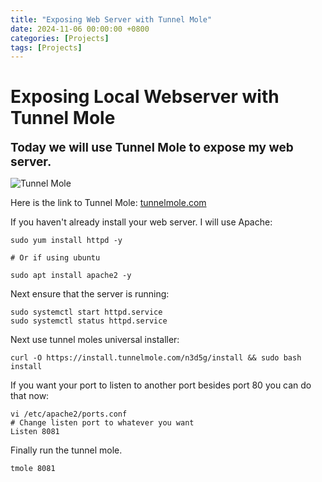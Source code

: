 ```yaml
---
title: "Exposing Web Server with Tunnel Mole"
date: 2024-11-06 00:00:00 +0800
categories: [Projects]
tags: [Projects]
---
```


# Exposing Local Webserver with Tunnel Mole
**<span style="font-size: 19px">Today we will use Tunnel Mole to expose my web server.</span>**

![Tunnel Mole](https://tunnelmole.com/img/Tunnelmole_Face_40.png)

Here is the link to Tunnel Mole: [tunnelmole.com](https://tunnelmole.com/docs/)

If you haven't already install your web server. I will use Apache:

```
sudo yum install httpd -y 

# Or if using ubuntu

sudo apt install apache2 -y 
```

Next ensure that the server is running:

```
sudo systemctl start httpd.service
sudo systemctl status httpd.service
```

Next use tunnel moles universal installer:

```
curl -O https://install.tunnelmole.com/n3d5g/install && sudo bash install
```

If you want your port to listen to another port besides port 80 you can do that now:

```
vi /etc/apache2/ports.conf
# Change listen port to whatever you want
Listen 8081
```

Finally run the tunnel mole.

```
tmole 8081
```